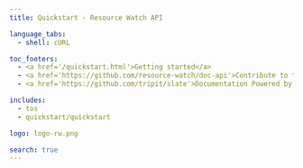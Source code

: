 ```yaml
---
title: Quickstart - Resource Watch API

language_tabs:
  - shell: cURL

toc_footers:
  - <a href='/quickstart.html'>Getting started</a>
  - <a href='https://github.com/resource-watch/doc-api'>Contribute to these docs</a>
  - <a href='https://github.com/tripit/slate'>Documentation Powered by Slate</a>

includes:
  - tos
  - quickstart/quickstart

logo: logo-rw.png

search: true
---
```


